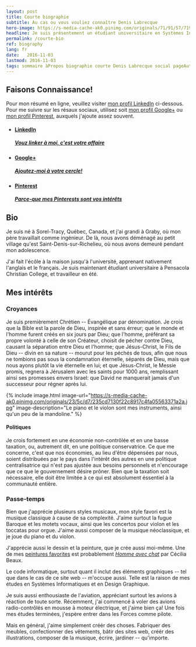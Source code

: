 ```yaml
---
layout: post
title: Courte biographie
subtitle: Au cas ou vous vouliez connaître Denis Labrecque
hero-image: https://s-media-cache-ak0.pinimg.com/originals/71/91/57/7191571c18ed50608503e9319fa56b75.jpg
headline: Je suis présentement un étudiant universitaire en Systèmes Informatiques et en Design Graphique.
permalink: /courte-bio
ref: biography
lang: fr
date:   2016-11-03
lastmod: 2016-11-03
tags: sommaire àPropos biographie courte Denis Labrecque social pageAuteur
---
```

<h2>Faisons Connaissance!</h2>
Pour mon résumé en ligne, veuillez visiter <a href="https://www.linkedin.com/in/denisglabrecque/fr" target="_new">mon profil LinkedIn</a> ci-dessous. Pour me suivre sur les résaux sociaux, utilisez soit <a href="https://plus.google.com/+DenisGLabrecque" target="_new">mon profil Google+</a> ou <a href="https://www.pinterest.com/DenisGLabrecque/" target="_new">mon profil Pinterest</a>, auxquels j'ajoute assez souvent.
<ul class="post-stream-container no-span">
    <li>
        <a href="https://www.linkedin.com/in/denisglabrecque" target="_new" class="post-stream-card">
          <div class="music-article-thumbnail" style="background-image: url(https://s-media-cache-ak0.pinimg.com/originals/fa/52/c1/fa52c1c9de9c3d7f3314ee3b1d505fc0.png)"></div>
          <div class="hero-article-headline music">
            <h4>LinkedIn</h4>
            <h5>Vouz linker à moi, c'est votre affaire</h5>
          </div>
        </a>
      </li>
      <li>
        <a rel="me" href="https://plus.google.com/+DenisGLabrecque" target="_new" class="post-stream-card">
          <div class="music-article-thumbnail" style="background-image: url(https://s-media-cache-ak0.pinimg.com/originals/8f/52/c9/8f52c9221933a5885464cf4eef63cbe5.png)"></div>
          <div class="hero-article-headline music">
            <h4>Google+</h4>
            <h5>Ajoutez-moi à votre cercle!</h5>
          </div>
        </a>
    </li>
    <li>
        <a href="https://www.pinterest.com/DenisGLabrecque/" target="_new" class="post-stream-card">
          <div class="music-article-thumbnail" style="background-image: url(https://s-media-cache-ak0.pinimg.com/originals/21/fb/b9/21fbb9a0184c500ef5c67f2738eff20f.png)"></div>
          <div class="hero-article-headline music">
            <h4>Pinterest</h4>
            <h5>Parce-que mes Pinterests sont vos intérêts</h5>
          </div>
        </a>
      </li>
</ul>

<h2>Bio</h2>
Je suis né à Sorel-Tracy, Québec, Canada, et j'ai grandi à Graby, où mon père travaillait comme ingénieur. De là, nous avons déménagé au petit village qu'est Saint-Denis-sur-Richelieu, où nous avons demeuré pendant mon adolescence.

J'ai fait l'écôle à la maison jusqu'à l'université, apprenant nativement l'anglais et le français. Je suis maintenant étudiant universitaire à Pensacola Christian College, et travailleur en été.

<h2>Mes intérêts</h2>
<h3>Croyances</h3>
Je suis premièrement Chrétien -- Évangélique par dénomination. Je crois que la Bible est la parole de Dieu, inspirée et sans érreur; que le monde et l'homme furent créés en six jours par Dieu; que l'homme, préférant sa propre volonté à celle de son Créateur, choisit de pécher contre Dieu, causant la séparation entre Dieu et l'homme; que Jésus-Christ, le Fils de Dieu -- divin en sa nature -- mourut pour les péchés de tous, afin que nous ne tombions pas sous la condamnation éternelle, séparés de Dieu, mais que nous ayons plutôt la vie éternelle en lui; et que Jésus-Christ, le Messie promis, regnera à Jérusalem avec les saints pour 1000 ans, remplissant ainsi ses promesses envers Israel: que David ne manquerait jamais d'un successeur pour régner après lui.

{% include image.html image-url="https://s-media-cache-ak0.pinimg.com/originals/23/5c/d7/235cd7130f22c8917c4fa05563371a2a.jpg" image-description="Le piano et le violon sont mes instruments, ainsi qu'un peu de la mandoline." %}

<h4>Politiques</h4>
Je crois fortement en une économie non-contrôlée et en une basse taxation, ou, autrement dit, en une politique conservatrice. Ce que me concerne, c'est que nos économies, au lieu d'être dépensées par nous, soient distribuées par le pays dans l'intérêt des autres en une politique centralisatrice qui n'est pas ajustée aux besoins personnels et n'encourage que ce que le gouvernement désire prôner. Bien que la taxation soit nécessaire, elle doit être limitée à ce qui est absolument éssentiel à la communauté entière.

<h3>Passe-temps</h3>
Bien que j'apprécie plusieurs styles musicaux, mon style favori est la musique classique à cause de sa complexité. J'aime surtout la fugue Baroque et les motets vocaux, ainsi que les concertos pour violon et les toccatas pour orgue. J'aime aussi composer de la musique néoclassique, et je joue du piano et du violon.

J'apprécie aussi le dessin et la peinture, que je crée aussi moi-même. Une de mes <a href="https://www.pinterest.com/DenisGLabrecque/beautiful-paintings/" target="_new">peintures favorites</a> est probablement <em><a href="https://www.pinterest.com/pin/460211655654242611/" target="_new">Homme avec chat</a></em> par Cécilia Beaux.

Le code informatique, surtout quant il inclut des éléments graphiques -- tel que dans le cas de ce site web -- m'occupe aussi. Telle est la raison de mes études en Systèmes Informatiques et en Design Graphique.

Je suis aussi enthousiaste de l'aviation, appréciant surtout les avions à réaction de toute sorte. Récemment, j'ai commencé à voler des avions radio-contrôlés en mousse à moteur électrique, et j'aime bien ça! Une fois mes études terminées, j'espère entrer dans les Forces comme pilote.

Mais en général, j'aime simplement créér des choses. Fabriquer des meubles, confectionner des vêtements, bâtir des sites web, créér des illustrations, composer de la musique, écrire, jardiner -- qu'importe.
